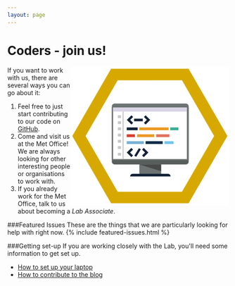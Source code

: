 ```yaml
---
layout: page
---
```


Coders - join us!
=================

<img src="/images/coder.svg" style="float:right" alt="coder">

If you want to work with us, there are several ways you can go about it:

1. Feel free to just start contributing to our code on [GitHub]({{site.github-url}}).
1. Come and visit us at the Met Office! We are always looking for other interesting people or organisations to work with.
1. If you already work for the Met Office, talk to us about becoming a *Lab Associate*.

###Featured Issues
These are the things that we are particularly looking for help with right now.
{% include featured-issues.html %}

###Getting set-up
If you are working closely with the Lab, you'll need some information to get set up.

* [How to set up your laptop](/get-involved/get-set-up.html)
* [How to contribute to the blog](/get-involved/coder/how-to-blog.html)
